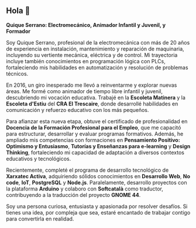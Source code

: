 ## Hola 👋

**Quique Serrano: Electromecánico, Animador Infantil y Juvenil, y Formador**  

Soy Quique Serrano, profesional de la electromecánica con más de 20 años de experiencia en instalación, mantenimiento y reparación de maquinaria, incluyendo su vertiente mecánica, eléctrica y de control. Mi trayectoria incluye también conocimientos en programación lógica con PLCs, fortaleciendo mis habilidades en automatización y resolución de problemas técnicos.  

En 2016, un giro inesperado me llevó a reinventarme y explorar nuevas áreas. Me formé como animador de tiempo libre infantil y juvenil, descubriendo mi vocación educativa. Trabajé en la **Escoleta Matinera** y la **Escoleta d'Estiu** del **CRA El Trescaire**, donde desarrollé habilidades en comunicación y refuerzo educativo con los más pequeños.  

Para afianzar esta nueva etapa, obtuve el certificado de profesionalidad en **Docencia de la Formación Profesional para el Empleo**, que me capacitó para estructurar, desarrollar y evaluar programas formativos. Además, he ampliado mis competencias con formaciones en **Pensamiento Positivo: Optimismo y Entusiasmo**, **Tutorías y Enseñanzas para e-learning** y **Design Thinking**, fortaleciendo mi capacidad de adaptación a diversos contextos educativos y tecnológicos.  

Recientemente, completé el programa de desarrollo tecnológico de **Xarxatec Activa**, adquiriendo sólidos conocimientos en **Desarrollo Web**, **No code**, **IoT**, **PostgreSQL** y **Node.js**. Paralelamente, desarrollo proyectos con la plataforma **Arduino** y colaboro con **Softcatalà** como traductor, contribuyendo a la traducción del proyecto **GNOME 44**.  

Soy una persona curiosa, entusiasta y apasionada por resolver desafíos. Si tienes una idea, por compleja que sea, estaré encantado de trabajar contigo para convertirla en realidad.  


<!--
**qserrano/qserrano** is a ✨ _special_ ✨ repository because its `README.md` (this file) appears on your GitHub profile.

Here are some ideas to get you started:

- 🔭 I’m currently working on ...
- 🌱 I’m currently learning ...
- 👯 I’m looking to collaborate on ...
- 🤔 I’m looking for help with ...
- 💬 Ask me about ...
- 📫 How to reach me: ...
- 😄 Pronouns: ...
- ⚡ Fun fact: ...
-->
